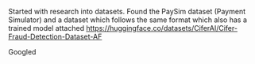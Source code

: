 Started with research into datasets. Found the PaySim dataset (Payment Simulator) and a dataset which follows the same format which also has a trained model attached https://huggingface.co/datasets/CiferAI/Cifer-Fraud-Detection-Dataset-AF

Googled 
